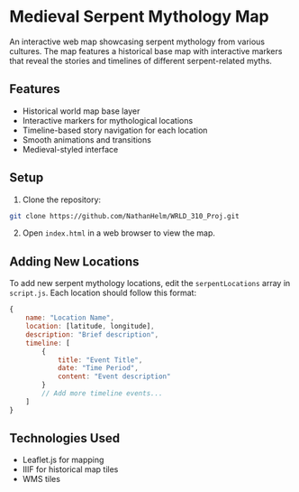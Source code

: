 # Medieval Serpent Mythology Map

An interactive web map showcasing serpent mythology from various cultures. The map features a historical base map with interactive markers that reveal the stories and timelines of different serpent-related myths.

## Features

- Historical world map base layer
- Interactive markers for mythological locations
- Timeline-based story navigation for each location
- Smooth animations and transitions
- Medieval-styled interface

## Setup

1. Clone the repository:
```bash
git clone https://github.com/NathanHelm/WRLD_310_Proj.git
```

2. Open `index.html` in a web browser to view the map.

## Adding New Locations

To add new serpent mythology locations, edit the `serpentLocations` array in `script.js`. Each location should follow this format:

```javascript
{
    name: "Location Name",
    location: [latitude, longitude],
    description: "Brief description",
    timeline: [
        {
            title: "Event Title",
            date: "Time Period",
            content: "Event description"
        }
        // Add more timeline events...
    ]
}
```

## Technologies Used

- Leaflet.js for mapping
- IIIF for historical map tiles
- WMS tiles

